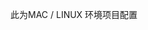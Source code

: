 <!--
 * @Description: 原形设计模式
 * @version: 
 * @Author: 秦武胜
 * @Date: 2021-12-01 19:28:21
 * @LastEditors: 秦武胜
 * @LastEditTime: 2021-12-01 19:31:10
 * @FilePath: /Learn/设计模式/Prototype/README.md
-->
此为MAC / LINUX 环境项目配置


